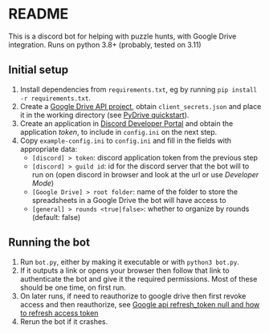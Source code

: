 # README #

This is a discord bot for helping with puzzle hunts, with Google Drive integration. Runs on python 3.8+ (probably, tested on 3.11)

## Initial setup ##

1. Install dependencies from `requirements.txt`, eg by running `pip install -r requirements.txt`.
2. Create a [Google Drive API project](https://console.cloud.google.com/cloud-resource-manager), obtain `client_secrets.json` and place it in the working directory
   (see [PyDrive quickstart](https://pythonhosted.org/PyDrive/quickstart.html#authentication)).
3. Create an application in [Discord Developer Portal](https://discord.com/developers/applications) and obtain the application *token*, to include in `config.ini` on the next step.
4. Copy `example-config.ini` to `config.ini` and fill in the fields with appropriate data:
    * `[discord] > token`: discord application token from the previous step
    * `[discord] > guild id`: id for the discord server that the bot will to run on
      (open discord in browser and look at the url or use *Developer Mode*)
    * `[Google Drive] > root folder`: name of the folder to store the spreadsheets in a Google Drive
      the bot will have access to
    * `[general] > rounds <true|false>`: whether to organize by rounds (default: false)

## Running the bot ##

1. Run `bot.py`, either by making it executable or with `python3 bot.py`.
2. If it outputs a link or opens your browser then follow that link to authenticate the bot
   and give it the required permissions. Most of these should be one time, on first run.
3. On later runs, if need to reauthorize to google drive then first revoke access and then reauthorize, see [Google api refresh_token null and how to refresh access token](https://stackoverflow.com/questions/38467374/google-api-refresh-token-null-and-how-to-refresh-access-token)
4. Rerun the bot if it crashes.
